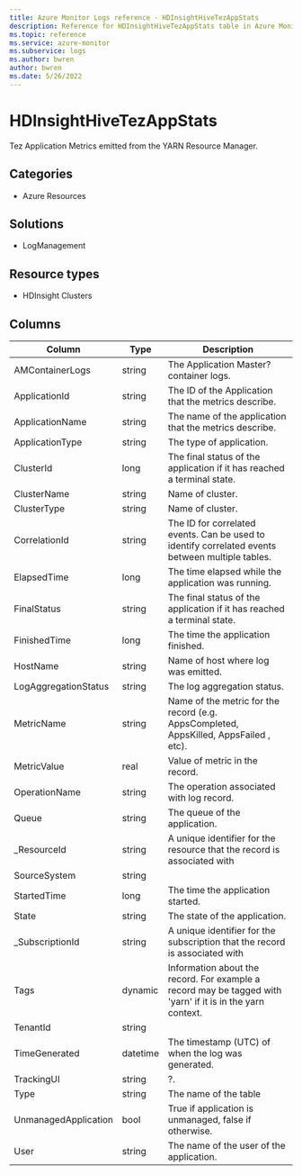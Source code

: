```yaml
---
title: Azure Monitor Logs reference - HDInsightHiveTezAppStats
description: Reference for HDInsightHiveTezAppStats table in Azure Monitor Logs.
ms.topic: reference
ms.service: azure-monitor
ms.subservice: logs
ms.author: bwren
author: bwren
ms.date: 5/26/2022
---
```


# HDInsightHiveTezAppStats

 Tez Application Metrics emitted from the YARN Resource Manager.

## Categories

- Azure Resources
## Solutions

- LogManagement
## Resource types

- HDInsight Clusters




## Columns

| Column | Type | Description |
| --- | --- | --- |
| AMContainerLogs | string | The Application Master? container logs. |
| ApplicationId | string | The ID of the Application that the metrics describe. |
| ApplicationName | string | The name of the application that the metrics describe. |
| ApplicationType | string | The type of application. |
| ClusterId | long | The final status of the application if it has reached a terminal state. |
| ClusterName | string | Name of cluster. |
| ClusterType | string | Name of cluster. |
| CorrelationId | string | The ID for correlated events. Can be used to identify correlated events between multiple tables. |
| ElapsedTime | long | The time elapsed while the application was running. |
| FinalStatus | string | The final status of the application if it has reached a terminal state. |
| FinishedTime | long | The time the application finished. |
| HostName | string | Name of host where log was emitted. |
| LogAggregationStatus | string | The log aggregation status. |
| MetricName | string | Name of the metric for the record (e.g. AppsCompleted, AppsKilled, AppsFailed , etc). |
| MetricValue | real | Value of metric in the record. |
| OperationName | string | The operation associated with log record. |
| Queue | string | The queue of the application. |
| _ResourceId | string | A unique identifier for the resource that the record is associated with |
| SourceSystem | string |  |
| StartedTime | long | The time the application started. |
| State | string | The state of the application. |
| _SubscriptionId | string | A unique identifier for the subscription that the record is associated with |
| Tags | dynamic | Information about the record. For example a record may be tagged with 'yarn' if it is in the yarn context. |
| TenantId | string |  |
| TimeGenerated | datetime | The timestamp (UTC) of when the log was generated. |
| TrackingUI | string | ?. |
| Type | string | The name of the table |
| UnmanagedApplication | bool | True if application is unmanaged, false if otherwise. |
| User | string | The name of the user of the application. |
